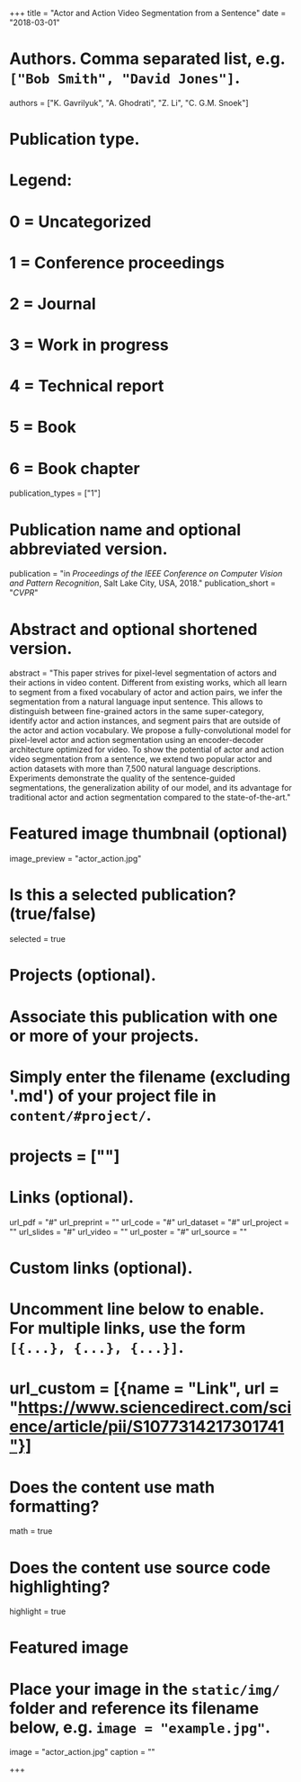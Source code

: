 +++
title = "Actor and Action Video Segmentation from a Sentence"
date = "2018-03-01"

# Authors. Comma separated list, e.g. `["Bob Smith", "David Jones"]`.
authors = ["K. Gavrilyuk", "A. Ghodrati", "Z. Li", "C. G.M. Snoek"]

# Publication type.
# Legend:
# 0 = Uncategorized
# 1 = Conference proceedings
# 2 = Journal
# 3 = Work in progress
# 4 = Technical report
# 5 = Book
# 6 = Book chapter
publication_types = ["1"]

# Publication name and optional abbreviated version.
publication = "in *Proceedings of the IEEE Conference on Computer Vision and Pattern Recognition*, Salt Lake City, USA, 2018."
publication_short = "*CVPR*"

# Abstract and optional shortened version.
abstract = "This paper strives for pixel-level segmentation of actors and their actions in video content. Different from existing works, which all learn to segment from a fixed vocabulary of actor and action pairs, we infer the segmentation from a natural language input sentence. This allows to distinguish between fine-grained actors in the same super-category, identify actor and action instances, and segment pairs that are outside of the actor and action vocabulary. We propose a fully-convolutional model for pixel-level actor and action segmentation using an encoder-decoder architecture optimized for video. To show the potential of actor and action video segmentation from a sentence, we extend two popular actor and action datasets with more than 7,500 natural language descriptions. Experiments demonstrate the quality of the sentence-guided segmentations, the generalization ability of our model, and its advantage for traditional actor and action segmentation compared to the state-of-the-art."

# Featured image thumbnail (optional)
image_preview = "actor_action.jpg"

# Is this a selected publication? (true/false)
selected = true

# Projects (optional).
#   Associate this publication with one or more of your projects.
#   Simply enter the filename (excluding '.md') of your project file in `content/#project/`.
# projects = [""]

# Links (optional).
url_pdf = "#"
url_preprint = ""
url_code = "#"
url_dataset = "#"
url_project = ""
url_slides = "#"
url_video = ""
url_poster = "#"
url_source = ""

# Custom links (optional).
#   Uncomment line below to enable. For multiple links, use the form `[{...}, {...}, {...}]`.
# url_custom = [{name = "Link", url = "https://www.sciencedirect.com/science/article/pii/S1077314217301741"}]

# Does the content use math formatting?
math = true

# Does the content use source code highlighting?
highlight = true

# Featured image
# Place your image in the `static/img/` folder and reference its filename below, e.g. `image = "example.jpg"`.
image = "actor_action.jpg"
caption = ""

+++
